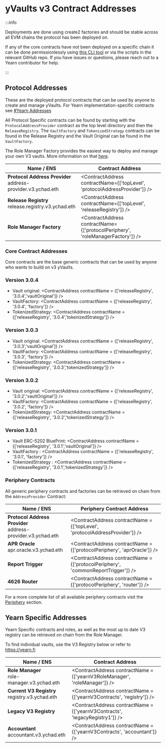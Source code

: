 # yVaults v3 Contract Addresses


<AddressCheck contractType='v3'/>


:::info

Deployments are done using create2 factories and should be stable across all EVM chains the protocol has been deployed on.

If any of the core contracts have not been deployed on a specific chain it can be done permissionlessly using [this CLI tool](https://github.com/wavey0x/yearn-v3-deployer) or via the scripts in the relevant GitHub repo. If you have issues or questions, please reach out to a Yearn contributor for help.

:::

## Protocol Addresses

These are the deployed protocol contracts that can be used by anyone to create and manage yVaults. For Yearn implementation-specific contracts see [#Yearn Addresses](#yearn-specific-addresses)

All Protocol Specific contracts can be found by starting with the `ProtocolAddressProvider` contract as the top level directory and then the `ReleaseRegistry`. The `VaultFactory` and `TokenizedStrategy` contracts can be found in the Release Registry and the Vault Original can be found in the `VaultFactory`.

The Role Manager Factory provides the easiest way to deploy and manage your own V3 vaults. More information on that [here](../v3/vault_management.md#deployment).

| Name / ENS | Contract Address |
| ---------------- | ----------------- |
| **Protocol Address Provider** <br/> address-provider.v3.ychad.eth | <ContractAddress contractName={['topLevel', 'protocolAddressProvider']} /> |
| **Release Registry** <br/> release.registry.v3.ychad.eth | <ContractAddress contractName={['topLevel', 'releaseRegistry']} /> |
| **Role Manager Factory** <br/> | <ContractAddress contractName={['protocolPeriphery', 'roleManagerFactory']} /> |

### Core Contract Addresses

Core contracts are the base generic contracts that can be used by anyone who wants to build on v3 yVaults.

### Version 3.0.4

- Vault original: <ContractAddress contractName = {['releaseRegistry', '3.0.4','vaultOriginal']} />
- VaultFactory: <ContractAddress contractName = {['releaseRegistry', '3.0.4', 'factory']} />
- TokenizedStrategy: <ContractAddress contractName = {['releaseRegistry', '3.0.4','tokenizedStrategy']} />

### Version 3.0.3

- Vault original: <ContractAddress contractName = {['releaseRegistry', '3.0.3','vaultOriginal']} />
- VaultFactory: <ContractAddress contractName = {['releaseRegistry', '3.0.3', 'factory']} />
- TokenizedStrategy: <ContractAddress contractName = {['releaseRegistry', '3.0.3','tokenizedStrategy']} />

### Version 3.0.2

- Vault original: <ContractAddress contractName = {['releaseRegistry', '3.0.2','vaultOriginal']} />
- VaultFactory: <ContractAddress contractName = {['releaseRegistry', '3.0.2', 'factory']} />
- TokenizedStrategy: <ContractAddress contractName = {['releaseRegistry', '3.0.2','tokenizedStrategy']} />

### Version 3.0.1

- Vault ERC-5202 BluePrint: <ContractAddress contractName = {['releaseRegistry', '3.0.1','vaultOriginal']} />
- VaultFactory : <ContractAddress contractName = {['releaseRegistry', '3.0.1', 'factory']} />
- TokenizedStrategy : <ContractAddress contractName = {['releaseRegistry', '3.0.1','tokenizedStrategy']} />

### Periphery Contracts

All generic periphery contracts and factories can be retrieved on chain from the `AddressProvider` Contract:

| Name / ENS |  Periphery Contract Address |
| ---------------------- | ---------------------- |
| **Protocol Address Provider** <br/> address-provider.v3.ychad.eth |  <ContractAddress contractName = {['topLevel', 'protocolAddressProvider']} /> |
| **APR Oracle**   <br/> apr.oracle.v3.ychad.eth | <ContractAddress contractName = {['protocolPeriphery', 'aprOracle']} /> |
| **Report Trigger**  <br/>  | <ContractAddress contractName = {['protocolPeriphery', 'commonReportTrigger']} /> |
| **4626 Router**   <br/>  | <ContractAddress contractName = {['protocolPeriphery', 'router']} /> |

For a more complete list of all available periphery contracts visit the [Periphery](/developers/v3/periphery) section.

## Yearn Specific Addresses

Yearn Specific contracts and roles, as well as the most up to date V3 registry can be retrieved on chain from the Role Manager.

To find individual vaults, use the V3 Registry below or refer to https://yearn.fi

| Name / ENS | Contract Address |
| ----------------------   | ---------------------- |
| **Role Manager** <br/> role-manager.v3.ychad.eth | <ContractAddress contractName = {['yearnV3RoleManager', 'roleManager']} /> |
| **Current V3 Registry** <br/> registry.v3.ychad.eth | <ContractAddress contractName = {['yearnV3Contracts', 'registry']} /> |
| **Legacy V3 Registry** <br/> | <ContractAddress contractName = {['yearnV3Contracts', 'legacyRegistry1']} /> |
| **Accountant** <br/> accountant.v3.ychad.eth | <ContractAddress contractName = {['yearnV3Contracts', 'accountant']} /> |
